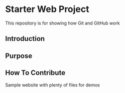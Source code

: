 # Starter Web Project

This repository is for showing how Git and GitHub work

## Introduction
## Purpose
## How To Contribute

Sample website with plenty of files for demos